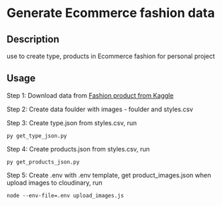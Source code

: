# Generate Ecommerce fashion data

## Description

use to create type, products in Ecommerce fashion for personal project

## Usage

Step 1: Download data from [Fashion product from Kaggle](https://www.kaggle.com/datasets/paramaggarwal/fashion-product-images-dataset/code)

Step 2: Create data foulder with images - foulder and styles.csv

Step 3: Create type.json from styles.csv, run

    py get_type_json.py

Step 4: Create products.json from styles.csv, run

    py get_products_json.py

Step 5: Create .env with .env template, get product_images.json when upload images to cloudinary, run

    node --env-file=.env upload_images.js




